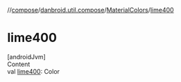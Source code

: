 //[compose](../../../index.md)/[danbroid.util.compose](../index.md)/[MaterialColors](index.md)/[lime400](lime400.md)



# lime400  
[androidJvm]  
Content  
val [lime400](lime400.md): Color  



